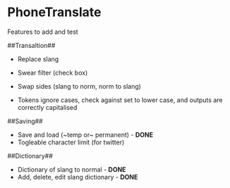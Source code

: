 # PhoneTranslate

Features to add and test

##Transaltion##
- Replace slang
- Swear filter (check box)
- Swap sides (slang to norm, norm to slang)

- Tokens ignore cases, check against set to lower case, and outputs are correctly capitalised 

##Saving##
- Save and load (~temp or~ permanent) - **DONE**
- Togleable character limit (for twitter)

##Dictionary##
- Dictionary of slang to normal - **DONE**
- Add, delete, edit slang dictionary - **DONE**
